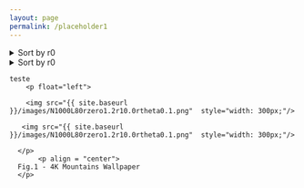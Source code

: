 ```yaml
---
layout: page
permalink: /placeholder1
---
```


<details>
<summary>Sort by r0</summary>

some text
+ <details>
    <summary>r0 = 1.2</summary>

    some more text
    + <details>
        <summary>Sort by r1</summary>
        even more text
    
     <details>
        <summary r1 = 0.0</summary>
        even more text
      </details>
     <details>
        <summary r1 = 0.1</summary>
        even more text
      </details>
     <details>
        <summary r1 = 0.5</summary>
        even more text
      </details>
      </details>
   </details>
</details>


<details>
<summary>Sort by r0</summary>
.
+ <details>
    <summary>r0= 1.2</summary>
    .
    </details>
</details>

    teste
        <p float="left">

        <img src="{{ site.baseurl }}/images/N1000L80rzero1.2r10.0rtheta0.1.png"  style="width: 300px;"/>

       <img src="{{ site.baseurl }}/images/N1000L80rzero1.2r10.0rtheta0.1.png"  style="width: 300px;"/>

      </p>
           <p align = "center">
      Fig.1 - 4K Mountains Wallpaper
      </p>
     
